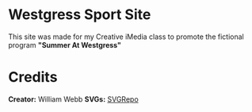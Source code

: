 # Westgress Sport Site
This site was made for my Creative iMedia class to promote the fictional program **"Summer At Westgress"**

# Credits
**Creator:** William Webb
**SVGs:** [SVGRepo](svgrepo.com)